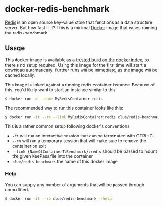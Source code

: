 # docker-redis-benchmark

[Redis](http://redis.io/) is an open source key-value store that functions as a data structure server. 
But how fast is it?
This is a minimal [Docker](https://www.docker.com) image that eases running the redis-benchmark.

## Usage

This docker image is available as a [trusted build on the docker index](https://index.docker.io/u/clue/redis-benchmark/),
so there's no setup required.
Using this image for the first time will start a download automatically.
Further runs will be immediate, as the image will be cached locally.

This image is linked against a running redis container instance.
Because of this, you'd likely want to start an instance similar to this:

```bash
$ docker run -d --name MyRedisContainer redis
```

The recommended way to run this container looks like this:

```bash
$ docker run -it --rm --link MyRedisContainer:redis clue/redis-benchmark
```

This is a rather common setup following docker's conventions:

* `-it` will run an interactive session that can be terminated with CTRL+C
* `--rm` will run a temporary session that will make sure to remove the container on exit
* `--link {NameOfContainerToBenchmark}:redis` should be passed to mount the given KeePass file into the container
* `clue/redis-benchmark` the name of this docker image

### Help

You can supply any number of arguments that will be passed through unmodified.

```bash
$ docker run -it --rm clue/redis-benchmark --help
```
